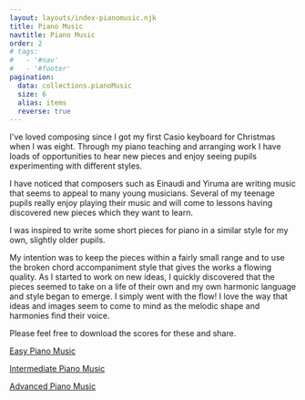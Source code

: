 ```yaml
---
layout: layouts/index-pianomusic.njk
title: Piano Music
navtitle: Piano Music
order: 2
# tags:
#   - '#nav'
#   - '#footer'
pagination:
  data: collections.pianoMusic
  size: 6
  alias: items
  reverse: true
---
```


I've loved composing since I got my first Casio keyboard for Christmas when I was eight. Through my piano teaching and arranging work I have loads of opportunities to hear new pieces and enjoy seeing pupils experimenting with different styles.

I have noticed that composers such as Einaudi and Yiruma are writing music that seems to appeal to many young musicians. Several of my teenage pupils really enjoy playing their music and will come to lessons having discovered new pieces which they want to learn.

I was inspired to write some short pieces for piano in a similar style for my own, slightly older pupils.

My intention was to keep the pieces within a fairly small range and to use the broken chord accompaniment style that gives the works a flowing quality. As I started to work on new ideas, I quickly discovered that the pieces seemed to take on a life of their own and my own harmonic language and style began to emerge. I simply went with the flow! I love the way that ideas and images seem to come to mind as the melodic shape and harmonies find their voice.

Please feel free to download the scores for these and share.

<div class="filters">
  <p><a href="/pianomusic/easy/" class="btn btn-default">Easy Piano Music</a></p>
  <p><a href="/pianomusic/intermediate/" class="btn btn-default">Intermediate Piano Music</a></p>
  <p><a href="/pianomusic/advanced/" class="btn btn-default">Advanced Piano Music</a></p>
</div>

